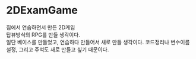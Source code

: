 # 2DExamGame
집에서 연습하면서 만든 2D게임   
탑뷰방식의 RPG를 만들 생각이다.   
일단 베이스를 만들었고, 연습하다 만들어서 새로 만들 생각이다.
코드정리나 변수이름설정, 그리고 주석도 새로 만들고 싶기 때문이다.
